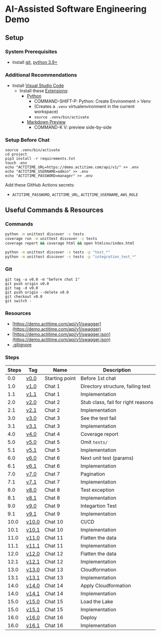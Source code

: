 # AI-Assisted Software Engineering Demo

## Setup

### System Prerequisites

* Install [git](https://git-scm.com/downloads), [python 3.9+](https://www.python.org/downloads/)

### Additional Recommendations

* Install [Visual Studio Code](https://code.visualstudio.com/download)
  * Install these [Extensions](https://marketplace.visualstudio.com/VSCode): 
    * [Python](https://marketplace.visualstudio.com/items?itemName=ms-python.python)
      * COMMAND-SHIFT-P: Python: Create Environment > Venv 
      * (Creates a `.venv` virtualenvironment in the current workspace)
      * `source .venv/bin/activate` 
    * [Markdown Preview](https://marketplace.visualstudio.com/items?itemName=bierner.markdown-preview-github-styles)
      * COMMAND-K V: preview side-by-side

### Setup Before Chat

```
source .venv/bin/activate
cd project
pip3 install -r requirements.txt
touch .env
echo "ACTITIME_URL=https://demo.actitime.com/api/v1/" >> .env
echo "ACTITIME_USERNAME=admin" >> .env
echo "ACTITIME_PASSWORD=manager" >> .env
```

Add these GitHub Actions secrets:
* `ACTITIME_PASSWORD`, `ACTITIME_URL`, `ACTITIME_USERNAME`, `AWS_ROLE`



## Useful Commands & Resources

### Commands

```bash
python -m unittest discover -s tests
coverage run -m unittest discover -s tests
coverage report && coverage html && open htmlcov/index.html

python -m unittest discover -s tests -p "test_*"
python -m unittest discover -s tests -p "integration_test_*"
```

### Git 

```
git tag -a v0.0 -m "before chat 1"
git push origin v0.0
git tag -d v0.0
git push origin --delete v0.0
git checkout v0.0
git switch -
```


### Resources

* [https://demo.actitime.com/api/v1/swagger](https://demo.actitime.com/api/v1/swagger)
* [https://demo.actitime.com/api/v1/swagger.json](https://demo.actitime.com/api/v1/swagger.json)
* [.gitignore](https://raw.githubusercontent.com/github/gitignore/main/Python.gitignore)



### Steps

| Steps | Tag  | Name              | Description |
|-------|------|-------------------|-------------|
| 0.0   | [v0.0](https://github.com/mattcvincent/ai-assisted/tree/v0.0) | Starting point | Before 1st chat |
| 1.0   | [v1.0](https://github.com/mattcvincent/ai-assisted/tree/v1.0) | Chat 1 | Directory structure, failing test |
| 1.1   | [v1.1](https://github.com/mattcvincent/ai-assisted/tree/v1.1) | Chat 1 | Implementation |
| 2.0   | [v2.0](https://github.com/mattcvincent/ai-assisted/tree/v2.0) | Chat 2 | Stub class, fail for right reasons |
| 2.1   | [v2.1](https://github.com/mattcvincent/ai-assisted/tree/v2.1) | Chat 2 | Implementation |
| 3.0   | [v3.0](https://github.com/mattcvincent/ai-assisted/tree/v3.0) | Chat 3 | See the test fail |
| 3.1   | [v3.1](https://github.com/mattcvincent/ai-assisted/tree/v3.1) | Chat 3 | Implementation |
| 4.0   | [v4.0](https://github.com/mattcvincent/ai-assisted/tree/v4.0) | Chat 4 | Coverage report |
| 5.0   | [v5.0](https://github.com/mattcvincent/ai-assisted/tree/v5.0) | Chat 5 | Omit  `tests/` |
| 5.1   | [v5.1](https://github.com/mattcvincent/ai-assisted/tree/v5.1) | Chat 5 | Implementation |
| 6.0   | [v6.0](https://github.com/mattcvincent/ai-assisted/tree/v6.0) | Chat 6 | Next unit test (params) |
| 6.1   | [v6.1](https://github.com/mattcvincent/ai-assisted/tree/v6.1) | Chat 6 | Implementation |
| 7.0   | [v7.0](https://github.com/mattcvincent/ai-assisted/tree/v7.0) | Chat 7 | Pagination |
| 7.1   | [v7.1](https://github.com/mattcvincent/ai-assisted/tree/v7.1) | Chat 7 | Implementation |
| 8.0   | [v8.0](https://github.com/mattcvincent/ai-assisted/tree/v8.0) | Chat 8 | Test exception |
| 8.1   | [v8.1](https://github.com/mattcvincent/ai-assisted/tree/v8.1) | Chat 8 | Implementation |
| 9.0   | [v9.0](https://github.com/mattcvincent/ai-assisted/tree/v9.0) | Chat 9 | Integartion Test |
| 9.1   | [v9.1](https://github.com/mattcvincent/ai-assisted/tree/v9.1) | Chat 9 | Implementation |
| 10.0   | [v10.0](https://github.com/mattcvincent/ai-assisted/tree/v10.0) | Chat 10 | CI/CD |
| 10.1   | [v10.1](https://github.com/mattcvincent/ai-assisted/tree/v10.1) | Chat 10 | Implementation |
| 11.0   | [v11.0](https://github.com/mattcvincent/ai-assisted/tree/v11.0) | Chat 11 | Flatten the data |
| 11.1   | [v11.1](https://github.com/mattcvincent/ai-assisted/tree/v11.1) | Chat 11 | Implementation |
| 12.0   | [v12.0](https://github.com/mattcvincent/ai-assisted/tree/v12.0) | Chat 12 | Flatten the data |
| 12.1   | [v12.1](https://github.com/mattcvincent/ai-assisted/tree/v12.1) | Chat 12 | Implementation |
| 13.0   | [v13.0](https://github.com/mattcvincent/ai-assisted/tree/v13.0) | Chat 13 | Cloudformation |
| 13.1   | [v13.1](https://github.com/mattcvincent/ai-assisted/tree/v13.1) | Chat 13 | Implementation |
| 14.0   | [v14.0](https://github.com/mattcvincent/ai-assisted/tree/v14.0) | Chat 14 | Apply Cloudformation |
| 14.0   | [v14.1](https://github.com/mattcvincent/ai-assisted/tree/v14.1) | Chat 14 | Implementation |
| 15.0   | [v15.0](https://github.com/mattcvincent/ai-assisted/tree/v15.0) | Chat 15 | Load the Lake |
| 15.0   | [v15.1](https://github.com/mattcvincent/ai-assisted/tree/v15.1) | Chat 15 | Implementation |
| 16.0   | [v16.0](https://github.com/mattcvincent/ai-assisted/tree/v16.0) | Chat 16 | Deploy |
| 16.0   | [v16.1](https://github.com/mattcvincent/ai-assisted/tree/v16.1) | Chat 16 | Implementation |